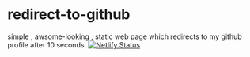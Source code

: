 # redirect-to-github
simple , awsome-looking , static web page which redirects to my github profile after 10 seconds.
[![Netlify Status](https://api.netlify.com/api/v1/badges/9c5691a3-9198-4eb4-bb18-a4d1fc1ad4f2/deploy-status)](https://app.netlify.com/sites/gitrect/deploys)
